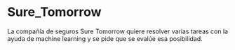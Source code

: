 # Sure_Tomorrow
La compañía de seguros Sure Tomorrow quiere resolver varias tareas con la ayuda de machine learning y se pide que se evalúe esa posibilidad.
